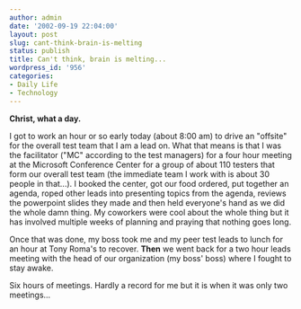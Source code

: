 ```yaml
---
author: admin
date: '2002-09-19 22:04:00'
layout: post
slug: cant-think-brain-is-melting
status: publish
title: Can't think, brain is melting...
wordpress_id: '956'
categories:
- Daily Life
- Technology
---
```

<strong>Christ, what a day.</strong>

I got to work an hour or so early today (about 8:00 am) to drive an "offsite" for the overall test team that I am a lead on. What that means is that I was the facilitator ("MC" according to the test managers) for a four hour meeting at the Microsoft Conference Center for a group of about 110 testers that form our overall test team (the immediate team I work with is about 30 people in that...). I booked the center, got our food ordered, put together an agenda, roped other leads into presenting topics from the agenda, reviews the powerpoint slides they made and then held everyone's hand as we did the whole damn thing. My coworkers were cool about the whole thing but it has involved multiple weeks of planning and praying that nothing goes long.

Once that was done, my boss took me and my peer test leads to lunch for an hour at Tony Roma's to recover. <strong>Then</strong> we went back for a two hour leads meeting with the head of our organization (my boss' boss) where I fought to stay awake.

Six hours of meetings. Hardly a record for me but it is when it was only two meetings...
